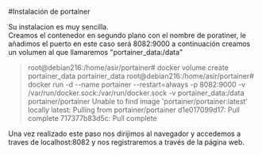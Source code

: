 #Instalación de portainer  

Su instalacion es muy sencilla.  
Creamos el contenedor en segundo plano con el nombre de poratiner, le añadimos el puerto en este caso será 8082:9000 a continuación creamos un volumen al que llamaremos 
"portainer_data:/data"  

>root@debian216:/home/asir/portainer# docker volume create portainer_data
portainer_data
root@debian216:/home/asir/portainer# docker run -d --name portainer --restart=always -p 8082:9000 -v /var/run/docker.sock:/var/run/docker.sock -v portainer_data:/data portainer/portainer 
Unable to find image 'portainer/portainer:latest' locally
latest: Pulling from portainer/portainer
d1e017099d17: Pull complete 
717377b83d5c: Pull complete 

Una vez realizado este paso nos dirijimos al navegador y accedemos a traves de localhost:8082 y nos registraremos a través de la página web.


